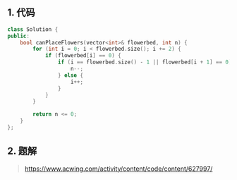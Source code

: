 ## 1. 代码
```c++
class Solution {
public:
    bool canPlaceFlowers(vector<int>& flowerbed, int n) {
        for (int i = 0; i < flowerbed.size(); i += 2) {
            if (flowerbed[i] == 0) {
                if (i == flowerbed.size() - 1 || flowerbed[i + 1] == 0) {
                    n--;
                } else {
                    i++;
                }
            }
        }

        return n <= 0;
    }
};
```

## 2. 题解
> https://www.acwing.com/activity/content/code/content/627997/